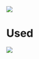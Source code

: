 <img src="https://capsule-render.vercel.app/api?type=waving&color=auto&height=200&section=header&text=게시판 CRUD Spring으로 구현해보기&fontSize=90" />


# Used
<img src="https://img.shields.io/badge/spring-6DB33F?style=flat-square&logo=Spring&logoColor=green"/>
